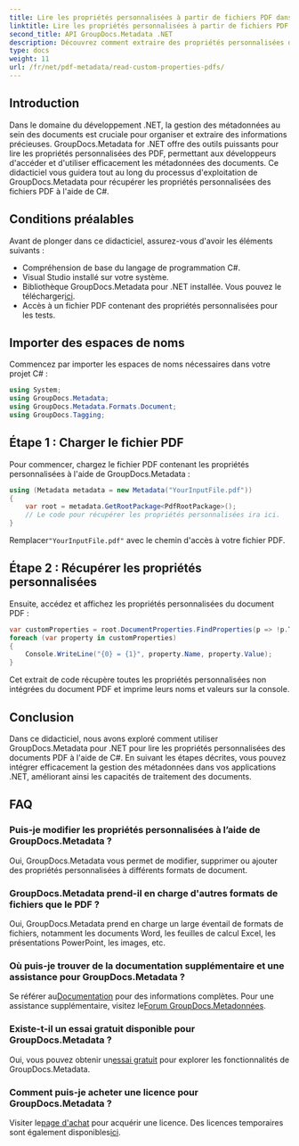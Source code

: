 ```yaml
---
title: Lire les propriétés personnalisées à partir de fichiers PDF dans .NET
linktitle: Lire les propriétés personnalisées à partir de fichiers PDF dans .NET
second_title: API GroupDocs.Metadata .NET
description: Découvrez comment extraire des propriétés personnalisées de fichiers PDF à l'aide de GroupDocs.Metadata pour .NET. Plongez dans la gestion des métadonnées de documents avec C#.
type: docs
weight: 11
url: /fr/net/pdf-metadata/read-custom-properties-pdfs/
---
```

## Introduction
Dans le domaine du développement .NET, la gestion des métadonnées au sein des documents est cruciale pour organiser et extraire des informations précieuses. GroupDocs.Metadata for .NET offre des outils puissants pour lire les propriétés personnalisées des PDF, permettant aux développeurs d'accéder et d'utiliser efficacement les métadonnées des documents. Ce didacticiel vous guidera tout au long du processus d'exploitation de GroupDocs.Metadata pour récupérer les propriétés personnalisées des fichiers PDF à l'aide de C#.
## Conditions préalables
Avant de plonger dans ce didacticiel, assurez-vous d'avoir les éléments suivants :
- Compréhension de base du langage de programmation C#.
- Visual Studio installé sur votre système.
- Bibliothèque GroupDocs.Metadata pour .NET installée. Vous pouvez le télécharger[ici](https://releases.groupdocs.com/metadata/net/).
- Accès à un fichier PDF contenant des propriétés personnalisées pour les tests.

## Importer des espaces de noms
Commencez par importer les espaces de noms nécessaires dans votre projet C# :
```csharp
using System;
using GroupDocs.Metadata;
using GroupDocs.Metadata.Formats.Document;
using GroupDocs.Tagging;
```
## Étape 1 : Charger le fichier PDF
Pour commencer, chargez le fichier PDF contenant les propriétés personnalisées à l'aide de GroupDocs.Metadata :
```csharp
using (Metadata metadata = new Metadata("YourInputFile.pdf"))
{
    var root = metadata.GetRootPackage<PdfRootPackage>();
    // Le code pour récupérer les propriétés personnalisées ira ici.
}
```
 Remplacer`"YourInputFile.pdf"` avec le chemin d'accès à votre fichier PDF.
## Étape 2 : Récupérer les propriétés personnalisées
Ensuite, accédez et affichez les propriétés personnalisées du document PDF :
```csharp
var customProperties = root.DocumentProperties.FindProperties(p => !p.Tags.Contains(Tags.Document.BuiltIn));
foreach (var property in customProperties)
{
    Console.WriteLine("{0} = {1}", property.Name, property.Value);
}
```
Cet extrait de code récupère toutes les propriétés personnalisées non intégrées du document PDF et imprime leurs noms et valeurs sur la console.

## Conclusion
Dans ce didacticiel, nous avons exploré comment utiliser GroupDocs.Metadata pour .NET pour lire les propriétés personnalisées des documents PDF à l'aide de C#. En suivant les étapes décrites, vous pouvez intégrer efficacement la gestion des métadonnées dans vos applications .NET, améliorant ainsi les capacités de traitement des documents.

## FAQ
### Puis-je modifier les propriétés personnalisées à l’aide de GroupDocs.Metadata ?
Oui, GroupDocs.Metadata vous permet de modifier, supprimer ou ajouter des propriétés personnalisées à différents formats de document.
### GroupDocs.Metadata prend-il en charge d'autres formats de fichiers que le PDF ?
Oui, GroupDocs.Metadata prend en charge un large éventail de formats de fichiers, notamment les documents Word, les feuilles de calcul Excel, les présentations PowerPoint, les images, etc.
### Où puis-je trouver de la documentation supplémentaire et une assistance pour GroupDocs.Metadata ?
 Se référer au[Documentation](https://reference.groupdocs.com/metadata/net/) pour des informations complètes. Pour une assistance supplémentaire, visitez le[Forum GroupDocs.Metadonnées](https://forum.groupdocs.com/c/metadata/14).
### Existe-t-il un essai gratuit disponible pour GroupDocs.Metadata ?
 Oui, vous pouvez obtenir un[essai gratuit](https://releases.groupdocs.com/) pour explorer les fonctionnalités de GroupDocs.Metadata.
### Comment puis-je acheter une licence pour GroupDocs.Metadata ?
 Visiter le[page d'achat](https://purchase.groupdocs.com/buy) pour acquérir une licence. Des licences temporaires sont également disponibles[ici](https://purchase.groupdocs.com/temporary-license/).